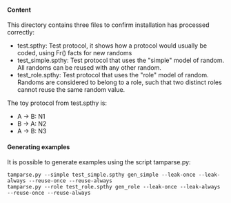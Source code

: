 #### Content

This directory contains three files to confirm installation has processed correctly:

- test.spthy: Test protocol, it shows how a protocol would usually be coded, using Fr() facts for new randoms
- test_simple.spthy: Test protocol that uses the "simple" model of random. All randoms can be reused with any other random.
- test_role.spthy: Test protocol that uses the "role" model of random. Randoms are considered to belong to a role, such that two distinct roles cannot reuse the same random value.

The toy protocol from test.spthy is:

- A -> B: N1
- B -> A: N2
- A -> B: N3

#### Generating examples

It is possible to generate examples using the script tamparse.py:

```
tamparse.py --simple test_simple.spthy gen_simple --leak-once --leak-always --reuse-once --reuse-always
tamparse.py --role test_role.spthy gen_role --leak-once --leak-always --reuse-once --reuse-always
```
